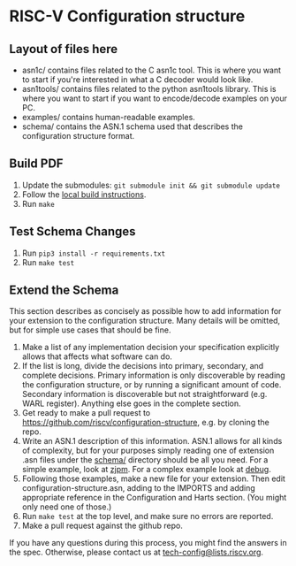 # RISC-V Configuration structure

## Layout of files here
- asn1c/ contains files related to the C asn1c tool. This is where you want to
  start if you're interested in what a C decoder would look like.
- asn1tools/ contains files related to the python asn1tools library. This is
  where you want to start if you want to encode/decode examples on your PC.
- examples/ contains human-readable examples.
- schema/ contains the ASN.1 schema used that describes the configuration structure
  format.

## Build PDF

1. Update the submodules: `git submodule init && git submodule update`
2. Follow the [local build
instructions](https://github.com/riscv/docs-dev-guide/blob/main/local_build.md).
3. Run `make`

## Test Schema Changes

1. Run `pip3 install -r requirements.txt`
2. Run `make test`

## Extend the Schema

This section describes as concisely as possible how to add information for your
extension to the configuration structure. Many details will be omitted, but for
simple use cases that should be fine.

1. Make a list of any implementation decision your specification explicitly
allows that affects what software can do.
2. If the list is long, divide the decisions into primary, secondary, and
complete decisions. Primary information is only discoverable by reading the
configuration structure, or by running a significant amount of code. Secondary
information is discoverable but not straightforward (e.g. WARL register).
Anything else goes in the complete section.
3. Get ready to make a pull request to
https://github.com/riscv/configuration-structure, e.g. by cloning the repo.
4. Write an ASN.1 description of this information. ASN.1 allows for all kinds of
complexity, but for your purposes simply reading one of extension .asn files
under the [schema/](https://github.com/riscv/configuration-structure/tree/master/schema) directory should be all you need. For a simple example, look
at [zjpm](https://github.com/riscv/configuration-structure/blob/master/schema/zjpm-extension.asn). For a complex example look at [debug](https://github.com/riscv/configuration-structure/blob/master/schema/debug-extension.asn).
5. Following those examples, make a new file for your extension. Then edit
configuration-structure.asn, adding to the IMPORTS and adding appropriate
reference in the Configuration and Harts section. (You might only need one of
those.)
6. Run `make test` at the top level, and make sure no errors are reported.
7. Make a pull request against the github repo.

If you have any questions during this process, you might find the answers
in the spec. Otherwise, please contact us at
tech-config@lists.riscv.org.